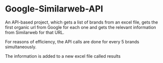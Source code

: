 # Google-Similarweb-API

An API-based project, which gets a list of brands from an excel file,
gets the first organic url from Google for each one
and gets the relevant information from Similarweb for that URL.

For reasons of efficiency, the API calls are done for every 5 brands simultaneously.

The information is added to a new excel file called results
